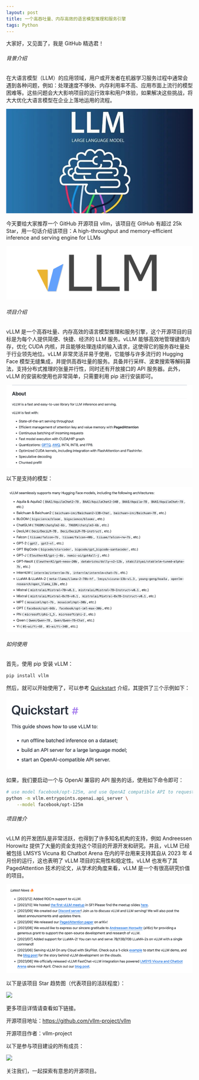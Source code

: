 ```yaml
---
layout: post
title: 一个高吞吐量、内存高效的语言模型推理和服务引擎
tags: Python
---
```


大家好，又见面了，我是 GitHub 精选君！

###### 背景介绍

在大语言模型（LLM）的应用领域，用户或开发者在机器学习服务过程中通常会遇到各种问题，例如：处理速度不够快、内存利用率不高、应用市面上流行的模型困难等。这些问题会大大影响项目的运行效率和用户体验，如果解决这些挑战，将大大优化大语言模型在企业上落地运用的流程。

![](https://raw.githubusercontent.com/ZhuPeng/pic/master/images/compress_image-20240822230448627.png)

今天要给大家推荐一个 GitHub 开源项目 vllm，该项目在 GitHub 有超过 25k Star，用一句话介绍该项目：A high-throughput and memory-efficient inference and serving engine for LLMs


![](https://raw.githubusercontent.com/vllm-project/vllm/main/docs/source/assets/logos/vllm-logo-text-light.png)

###### 项目介绍

vLLM 是一个高吞吐量、内存高效的语言模型推理和服务引擎，这个开源项目的目标是为每个人提供简便、快捷、经济的 LLM 服务。vLLM 能够高效地管理键值内存，优化 CUDA 内核，并且能够处理连续的输入请求，这使得它的服务吞吐量处于行业领先地位。vLLM 非常灵活并易于使用，它能够与许多流行的 Hugging Face 模型无缝集成，并提供高吞吐量的服务。具备并行采样、波束搜索等解码算法，支持分布式推理的张量并行性，同时还有开放接口的 API 服务器。此外，vLLM 的安装和使用也非常简单，只需要利用 pip 进行安装即可。

![](https://raw.githubusercontent.com/ZhuPeng/pic/master/images/compress_image-20240822230540280.png)

以下是支持的模型：

![](https://raw.githubusercontent.com/ZhuPeng/pic/master/images/compress_image-20240106225521936.png)

###### 如何使用

首先，使用 pip 安装 vLLM：

```bash
pip install vllm
```

然后，就可以开始使用了，可以参考 [Quickstart](https://docs.vllm.ai/en/latest/getting_started/quickstart.html) 介绍，其提供了三个示例如下：

![](https://raw.githubusercontent.com/ZhuPeng/pic/master/images/compress_image-20240106225736455.png)

如果，我们要启动一个与 OpenAI 兼容的 API 服务的话，使用如下命令即可：

```bash
# use model facebook/opt-125m, and use OpenAI compatible API to request
python -m vllm.entrypoints.openai.api_server \
    --model facebook/opt-125m
```

###### 项目推介

vLLM 的开发团队是非常活跃，也得到了许多知名机构的支持，例如 Andreessen Horowitz 提供了大量的资金支持这个项目的开源开发和研究。并且，vLLM 已经被包括 LMSYS Vicuna 和 Chatbot Arena 在内的平台用来支持其自从 2023 年 4 月份的运行，这也表明了 vLLM 项目的实用性和稳定性。vLLM 也发布了其 PagedAttention 技术的论文，从学术的角度来看，vLLM 是一个有很高研究价值的项目。

![](https://raw.githubusercontent.com/ZhuPeng/pic/master/images/compress_image-20240106230007180.png)

以下是该项目 Star 趋势图（代表项目的活跃程度）：

![](https://api.star-history.com/svg?repos=vllm-project/vllm&type=Timeline)

更多项目详情请查看如下链接。

开源项目地址：https://github.com/vllm-project/vllm 

开源项目作者：vllm-project

以下是参与项目建设的所有成员：

![](https://contrib.rocks/image?repo=vllm-project/vllm)

关注我们，一起探索有意思的开源项目。

